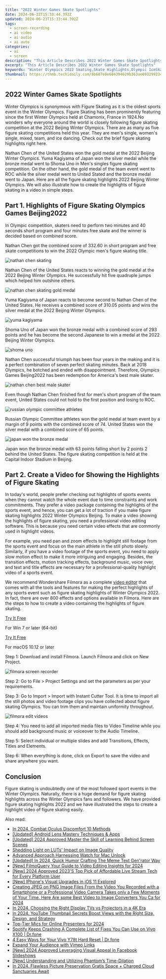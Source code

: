 ```yaml
---
title: "2022 Winter Games Skate Spotlights"
date: 2024-06-22T15:33:44.392Z
updated: 2024-06-23T15:33:44.392Z
tags: 
  - screen-recording
  - ai video
  - ai audio
  - ai auto
categories: 
  - ai
  - screen
description: "This Article Describes 2022 Winter Games Skate Spotlights"
excerpt: "This Article Describes 2022 Winter Games Skate Spotlights"
keywords: "Winter Olympics 2022 Skating,Skate Highlights,Olympic IceSkating Spots,2022 Games Skating Venues,PyeongChang Skate Events,Global Skate Olympics,Winter Olympics Skate Showcase"
thumbnail: https://thmb.techidaily.com/8b607e0e604394629b363ae69329923c5b752c9a4c4af741aef58011df0d7554.jpg
---
```


## 2022 Winter Games Skate Spotlights

Winter Olympics is synonymous with Figure Skating as it is the oldest sports event in the Winter Olympics. Figure Skating has been prominently featuring since the first Winter Olympics held at Chamonix, France in 1924.No wonders why everyone around the world is closely following figure skating competition at the 2022 Beijing Winter Olympics. There are as many as five figure skating competitions held this year. They are men's single, women's single, mixed, team, and ice dancing. Check out the brief figure skating highlights right here.

Nathan Chen of the United States won the gold medal at the 2022 Beijing Winter Olympics. Yuma Kagiyama of Japan won the silver medal while the bronze medal went to Shoma Uno in Men's singles figure skating competition. On the other hand, the gold medal of the team event went to ROC while the silver medal went to United Stated and the bronze medal went to Japan. Here are all the figure skating highlights 2022 Beijing Winter Olympics. We will also illustrate how to create the highlights of figure skating in a video in simple steps.

## Part 1\. Highlights of Figure Skating Olympics Games Beijing2022

In Olympic competition, skaters need to perform two minutes and 40 seconds short program and four minutes free skate and the winner is decided based on combined score.

Nathan Chen got the combined score of 332.60 in short program and free skate competitions to win the 2022 Olympic men's figure skating title.

![nathan chen skating](https://images.wondershare.com/filmora/article-images/nathan-chen-skating.jpg)

Nathan Chen of the United States reacts to winning the gold medal at the 2022 Beijing Winter Olympics. He successfully hit five quadruple jumps which helped him outshine others.

![nathan chen skating gold medal](https://images.wondershare.com/filmora/article-images/nathan-chen-skating-gold-medal.jpg)

Yuma Kagiyama of Japan reacts to become second to Nathan Chen of the United States. He receives a combined score of 310.05 points and wins the silver medal at the 2022 Beijing Winter Olympics.

![yuma kagiyama](https://images.wondershare.com/filmora/article-images/yuma-kagiyama.jpg)

Shoma Uno of Japan won the bronze medal with a combined score of 293 points and he has become the second Japanese to win a medal at the 2022 Beijing Winter Olympics.

![shoma uno](https://images.wondershare.com/filmora/article-images/shoma-uno.jpg)

Nathan Chen successful triumph has been four years in the making and it is a perfect combination of seven perfect skating minutes. Back at 2018 Olympics, he botched and ended with disappointment. Therefore, Olympics Games Beijing2022 has been redemption for America's best male skater.

![nathan chen best male skater](https://images.wondershare.com/filmora/article-images/nathan-chen-best-male-skater.jpg)

Even though Nathan Chen finished first for men's short program of the team event, United States could not hold to the first position and losing to ROC.

![russian olympic committee athletes](https://images.wondershare.com/filmora/article-images/russian-olympic-committee-athletes.jpg)

Russian Olympic Committee athletes won the gold medal at team event by a margin of 9 points with the combined score of 74\. United States won the silver medal with a combined score of 65 points.

![japan won the bronze medal](https://images.wondershare.com/filmora/article-images/japan-won-the-bronze-medal.jpg)

Japan won the bronze medal with 63 points falling short by 2 points 2 behind the United States. The figure skating competition is held at the Capital Indoor Stadium in Beijing.

## Part 2\. Create a Video for Showing the Highlights of Figure Skating

In today's world, people prefer checking out highlights of sports events when they cannot watch the whole event due to time constraints and work commitments. They prefer a video package containing the highlights of the sports event, and hence, you can get a lot of traction if you make figure skating highlights 2022 Winter Olympics Beijing. To make a video showing the highlights of figure skating, you need a professional video editing software. This is because you need certain video effects that are commonly used in highlight videos.

For example, you need pan and zoom effects to highlight still footage from the sports event and focus on the main athlete in the still photo slowly. Similarly, if you have a video footage of the sports event, you need to apply slow motion effect to make it more intriguing and engaging. Besides, the transition effects, motion tracking effects, background music, voice over, and text and title effects are necessary for a professional-quality highlight video of a sports event.

We recommend Wondershare Filmora as a complete [video editor](https://tools.techidaily.com/wondershare/filmora/download/) that comes with all the tools and features for making the perfect highlights of any sports event such as figure skating highlights of Winter Olympics 2022\. In fact, there are over 800 effects and options available in Filmora. Here are the steps to how to create a video containing the highlights of figure skating.

[Try It Free](https://tools.techidaily.com/wondershare/filmora/download/)

For Win 7 or later (64-bit)

[Try It Free](https://tools.techidaily.com/wondershare/filmora/download/)

For macOS 10.12 or later

Step 1: Download and install Filmora. Launch Filmora and click on New Project.

![filmora screen recorder](https://images.wondershare.com/filmora/article-images/filmora-record-screen.jpg)

Step 2: Go to File > Project Settings and set the parameters as per your requirements.

Step 3: Go to Import > Import with Instant Cutter Tool. It is time to import all the still photos and video footage clips you have collected about figure skating Olympics. You can trim them and maintain uniformity throughout.

![filmora edit videos](https://images.wondershare.com/filmora/article-images/edit-recordings-filmora.jpg)

Step 4: You need to add all imported media files to Video Timeline while you should add background music or voiceover to the Audio Timeline.

Step 5: Select individual or multiple slides and add Transitions, Effects, Titles and Elements.

Step 6: When everything is done, click on Export to save the video and share anywhere you want.

## Conclusion

Figure skating is undoubtedly one of the most followed sport events in the Winter Olympics. Naturally, there is a huge demand for figure skating highlights across the Winter Olympics fans and followers. We have provided figure skating highlights 2022 and we have illustrated the steps to create a highlight video of figure skating easily.


<ins class="adsbygoogle"
     style="display:block"
     data-ad-format="autorelaxed"
     data-ad-client="ca-pub-7571918770474297"
     data-ad-slot="1223367746"></ins>



<ins class="adsbygoogle"
     style="display:block"
     data-ad-client="ca-pub-7571918770474297"
     data-ad-slot="8358498916"
     data-ad-format="auto"
     data-full-width-responsive="true"></ins>


<span class="atpl-alsoreadstyle">Also read:</span>
<div><ul>
<li><a href="https://fox-glue.techidaily.com/in-2024-combat-oculus-discomfort-10-methods/"><u>In 2024, Combat Oculus Discomfort  10 Methods</u></a></li>
<li><a href="https://fox-glue.techidaily.com/updated-android-lens-mastery-techniques-and-apps/"><u>[Updated] Android Lens Mastery  Techniques & Apps</u></a></li>
<li><a href="https://fox-glue.techidaily.com/updated-2024-approved-master-the-skill-of-learning-behind-screen-scenes/"><u>[Updated] 2024 Approved  Master the Skill of Learning Behind Screen Scenes</u></a></li>
<li><a href="https://fox-glue.techidaily.com/shedding-light-on-luts-impact-on-image-quality/"><u>Shedding Light on LUTs' Impact on Image Quality</u></a></li>
<li><a href="https://fox-glue.techidaily.com/advanced-approach-harnessing-watch-for-mac-unlock/"><u>Advanced Approach  Harnessing Watch for Mac Unlock</u></a></li>
<li><a href="https://fox-glue.techidaily.com/updated-in-2024-quick-humor-crafting-the-meme-text-genrator-way/"><u>[Updated] In 2024, Quick Humor Crafting  The Meme Text Gen'rator Way</u></a></li>
<li><a href="https://fox-glue.techidaily.com/new-filmoquery-your-guide-to-video-editing-insights-for-2024/"><u>[New] FilmoQuery  Your Guide to Video Editing Insights for 2024</u></a></li>
<li><a href="https://fox-glue.techidaily.com/new-2024-approved-2023s-top-pick-of-affordable-live-stream-tech-for-every-platform-user/"><u>[New] 2024 Approved  2023'S Top Pick of Affordable Live Stream Tech for Every Platform User</u></a></li>
<li><a href="https://fox-glue.techidaily.com/new-iphones-visual-upgrades-in-ios-11-explored/"><u>[New] IPhone's Visual Upgrades in iOS 11 Explored</u></a></li>
<li><a href="https://ai-vdieo-software.techidaily.com/1714064105979-creating-jpeg-on-png-image-files-from-the-video-you-recorded-with-a-smartphone-or-a-professional-video-camera-takes-only-a-few-moments-of-your-time-here-are/"><u>Creating JPEG on PNG Image Files From the Video You Recorded with a Smartphone or a Professional Video Camera Takes only a Few Moments of Your Time. Here Are some Best Video to Image Converters You Ca for 2024</u></a></li>
<li><a href="https://extra-information.techidaily.com/in-2024-choosing-the-right-display-tvs-vs-projectors-in-a-4k-era/"><u>In 2024, Choosing the Right Display  TVs vs Projectors in a 4K Era</u></a></li>
<li><a href="https://smart-video-creator.techidaily.com/in-2024-youtube-thumbnail-secrets-boost-views-with-the-right-size-design-and-strategy/"><u>In 2024, YouTube Thumbnail Secrets Boost Views with the Right Size, Design, and Strategy</u></a></li>
<li><a href="https://facebook-video-share.techidaily.com/top-tier-mics-for-online-presenters-for-2024/"><u>Top-Tier Mics for Online Presenters for 2024</u></a></li>
<li><a href="https://fix-guide.techidaily.com/spotify-keeps-crashing-a-complete-list-of-fixes-you-can-use-on-vivo-x100-drfone-by-drfone-fix-android-problems-fix-android-problems/"><u>Spotify Keeps Crashing A Complete List of Fixes You Can Use on Vivo X100 | Dr.fone</u></a></li>
<li><a href="https://phone-solutions.techidaily.com/4-easy-ways-for-your-vivo-y78t-hard-reset-drfone-by-drfone-reset-android-reset-android/"><u>4 Easy Ways for Your Vivo Y78t Hard Reset | Dr.fone</u></a></li>
<li><a href="https://vimeo-videos.techidaily.com/expand-your-audience-with-vimeo-links/"><u>Expand Your Audience with Vimeo Links</u></a></li>
<li><a href="https://facebook-video-recording.techidaily.com/new-2024-approved-leveraging-visual-appeal-in-facebook-slideshows/"><u>[New] 2024 Approved  Leveraging Visual Appeal in Facebook Slideshows</u></a></li>
<li><a href="https://some-guidance.techidaily.com/new-understanding-and-utilizing-phantoms-time-dilation/"><u>[New] Understanding and Utilizing Phantom’s Time-Dilation</u></a></li>
<li><a href="https://vp-tips.techidaily.com/in-2024-flawless-picture-preservation-gratis-space-plus-charged-cloud-sanctuaries-await/"><u>In 2024, Flawless Picture Preservation  Gratis Space + Charged Cloud Sanctuaries Await</u></a></li>
</ul></div>
